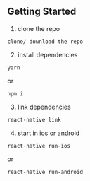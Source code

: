 
## Getting Started

1. clone the repo   
```
clone/ download the repo
```

2. install dependencies   
```
yarn 
```
or
```
npm i
```

3. link dependencies  
```
react-native link
```

4. start in ios or android   

```
react-native run-ios
```
or
```
react-native run-android
```